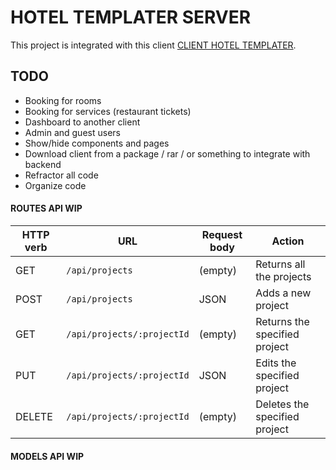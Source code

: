 # HOTEL TEMPLATER SERVER

This project is integrated with this client [CLIENT HOTEL TEMPLATER](https://github.com/AitorSantaeugenia/Project3_IH_client).

## TODO

- Booking for rooms
- Booking for services (restaurant tickets)
- Dashboard to another client
- Admin and guest users
- Show/hide components and pages
- Download client from a package / rar / or something to integrate with backend
- Refractor all code
- Organize code

#### ROUTES API WIP

| HTTP verb | URL                        | Request body | Action                        |
| --------- | -------------------------- | ------------ | ----------------------------- |
| GET       | `/api/projects`            | (empty)      | Returns all the projects      |
| POST      | `/api/projects`            | JSON         | Adds a new project            |
| GET       | `/api/projects/:projectId` | (empty)      | Returns the specified project |
| PUT       | `/api/projects/:projectId` | JSON         | Edits the specified project   |
| DELETE    | `/api/projects/:projectId` | (empty)      | Deletes the specified project |

#### MODELS API WIP